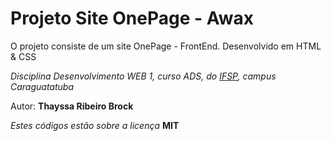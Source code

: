 # Projeto Site OnePage - Awax
O projeto consiste de um site OnePage - FrontEnd. Desenvolvido em HTML & CSS

_Disciplina Desenvolvimento WEB 1, curso ADS, do [IFSP](https://ifspcaraguatatuba.edu.br/), campus Caraguatatuba_

Autor: **Thayssa Ribeiro Brock**

_Estes códigos estão sobre a licença_ **MIT**
